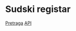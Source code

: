 # Sudski registar

[Pretraga](https://sudreg.pravosudje.hr/registar/)
[API](https://sudreg-podaci.pravosudje.hr/)
